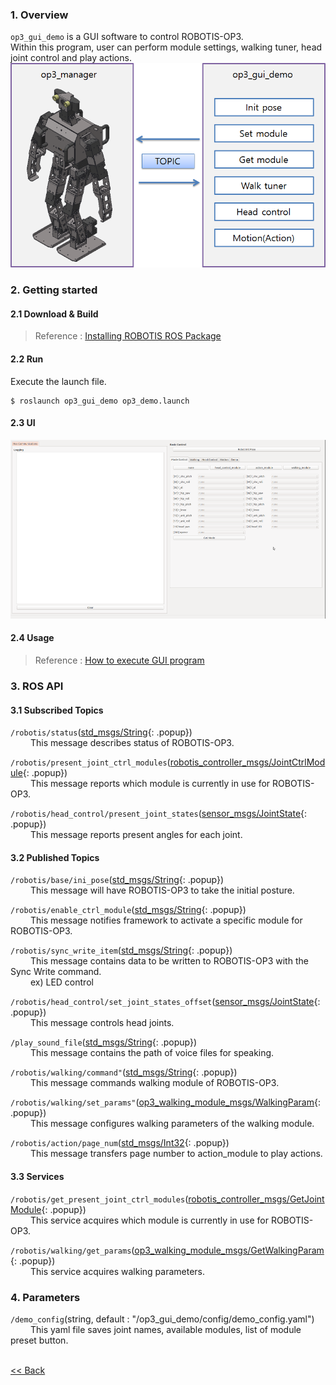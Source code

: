 ### 1. Overview   
`op3_gui_demo` is a GUI software to control ROBOTIS-OP3.  
Within this program, user can perform module settings, walking tuner, head joint control and play actions.  
<img src="https://github.com/ROBOTIS-GIT/ROBOTIS-Documents/blob/master/wiki-images/ROBOTIS-OP3/op3_gui_diagram.png?raw=true" align="bottom"/>

### 2. Getting started
#### 2.1 Download & Build
 > Reference : [Installing ROBOTIS ROS Package](OP3_Recovery_of_ROBOTIS_OP3#24_installation_robotis_ros_packages.md)  

#### 2.2 Run
Execute the launch file.  
```
$ roslaunch op3_gui_demo op3_demo.launch
```  

#### 2.3 UI
<img src="https://github.com/ROBOTIS-GIT/ROBOTIS-Documents/blob/master/wiki-images/ROBOTIS-OP3/op3_gui.png?raw=true" align="bottom"/>

#### 2.4 Usage
> Reference : [How to execute GUI program]


### 3. ROS API
#### 3.1 Subscribed Topics
`/robotis/status`([std_msgs/String]{: .popup})  
&emsp;&emsp; This message describes status of ROBOTIS-OP3.

`/robotis/present_joint_ctrl_modules`([robotis_controller_msgs/JointCtrlModule]{: .popup})  
&emsp;&emsp; This message reports which module is currently in use for ROBOTIS-OP3.

`/robotis/head_control/present_joint_states`([sensor_msgs/JointState]{: .popup})  
&emsp;&emsp; This message reports present angles for each joint.  


#### 3.2 Published Topics
`/robotis/base/ini_pose`([std_msgs/String]{: .popup})  
&emsp;&emsp; This message will have ROBOTIS-OP3 to take the initial posture.

`/robotis/enable_ctrl_module`([std_msgs/String]{: .popup})  
&emsp;&emsp; This message notifies framework to activate a specific module for ROBOTIS-OP3.  

`/robotis/sync_write_item`([std_msgs/String]{: .popup})  
&emsp;&emsp; This message contains data to be written to ROBOTIS-OP3 with the Sync Write command.  
&emsp;&emsp; ex) LED control

`/robotis/head_control/set_joint_states_offset`([sensor_msgs/JointState]{: .popup})  
&emsp;&emsp; This message controls head joints.

`/play_sound_file`([std_msgs/String]{: .popup})  
&emsp;&emsp; This message contains the path of voice files for speaking.

`/robotis/walking/command"`([std_msgs/String]{: .popup})  
&emsp;&emsp; This message commands walking module of ROBOTIS-OP3.

`/robotis/walking/set_params"`([op3_walking_module_msgs/WalkingParam]{: .popup})  
&emsp;&emsp; This message configures walking parameters of the walking module.

`/robotis/action/page_num`([std_msgs/Int32]{: .popup})  
&emsp;&emsp; This message transfers page number to action_module to play actions.


#### 3.3 Services
`/robotis/get_present_joint_ctrl_modules`([robotis_controller_msgs/GetJointModule]{: .popup})  
&emsp;&emsp; This service acquires which module is currently in use for ROBOTIS-OP3.  

`/robotis/walking/get_params`([op3_walking_module_msgs/GetWalkingParam]{: .popup})  
&emsp;&emsp; This service acquires walking parameters.  


### 4. Parameters
`/demo_config`(string, default : "/op3_gui_demo/config/demo_config.yaml")  
&emsp;&emsp; This yaml file saves joint names, available modules, list of module preset button.  


<br>[&lt;&lt; Back]

[How to execute GUI program]:[OP3-How-to-execute-GUI-program.md]

[std_msgs/String]:/docs/en/popup/std_msgs_string/
[std_msgs/Int32]:/docs/en/popup/std_msgs_int32_message/
[robotis_controller_msgs/JointCtrlModule]:/docs/en/popup/JointCtrlModule.msg/
[sensor_msgs/JointState]:/docs/en/popup/sensor_msgs_JointState_msg/
[std_msgs/String]:/docs/en/popup/std_msgs_string/
[op3_walking_module_msgs/WalkingParam]:/docs/en/popup/op3_WalkingParam.msg/
[robotis_controller_msgs/GetJointModule]:/docs/en/popup/GetJointModule.srv/
[op3_walking_module_msgs/GetWalkingParam]:/docs/en/popup/op3_GetWalkingParam.srv/

[&lt;&lt; Back]:[ROBOTIS-OP3-Tools.md]
